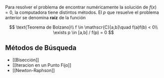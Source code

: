 Para resolver el problema de encontrar numéricamente la solución de $f(x) = 0$, la computadora tiene distintos métodos. El $p$ que resuelve el problema anterior se denomina **raíz** de la función

$$
\text{Teorema de Bolzano}\\
f \in \mathscr{C}[a,b]\quad f(a)f(b) < 0\\
\exists p \in [a,b] / f(p) = 0
$$

## Métodos de Búsqueda

- [[Bisección]]
- [[Iteracion en un Punto Fijo]]
- [[Newton-Raphson]]
